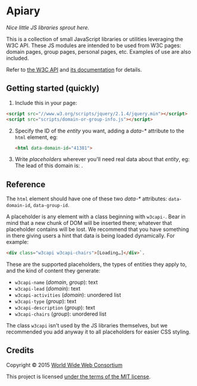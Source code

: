 
# Apiary

*Nice little JS libraries sprout here.*

This is a collection of small JavaScript libraries or utilities leveraging the W3C API.
These JS modules are intended to be used from W3C pages: domain pages, group pages, personal pages, etc.
Examples of use are also included.

Refer to [the W3C API](https://github.com/w3c/w3c-api) and [its documentation](https://api-test.w3.org/doc) for details.

## Getting started (quickly)

1. Include this in your page:  
  ```html
  <script src="//www.w3.org/scripts/jquery/2.1.4/jquery.min"></script>
  <script src="scripts/domain-or-group-info.js"></script>
  ```
2. Specify the ID of the *entity* you want, adding a *data-\** attribute to the `html` element, eg:  
    ```html
    <html data-domain-id="41381">
    ```
3. Write *placeholders* wherever you'll need real data about that *entity*, eg:  
    The lead of this domain is: <span class="w3capi w3capi-lead"></span>.

## Reference

The `html` element should have one of these two *data-\** attributes: `data-domain-id`, `data-group-id`.

A placeholder is any element with a class beginning with `w3capi-`.
Bear in mind that a new chunk of DOM will be inserted there; whatever that placeholder contains will be lost.
We recommend that you have something in there giving users a hint that data is being loaded dynamically.
For example:

```html
<div class="w3capi w3capi-chairs">[Loading…]</div>`.
```

These are the supported placeholders, the types of entities they apply to, and the kind of content they generate:
* `w3capi-name` (*domain*, *group*): text
* `w3capi-lead` (*domain*): text
* `w3capi-activities` (*domain*): unordered list
* `w3capi-type` (*group*): text
* `w3capi-description` (*group*): text
* `w3capi-chairs` (*group*): unordered list

The class `w3capi` isn't used by the JS libraries themselves, but we recommended you add anyway it to all placeholders for easier CSS styling.

## Credits

Copyright © 2015 [World Wide Web Consortium](http://www.w3.org/)

This project is licensed [under the terms of the MIT license](LICENSE.md).


